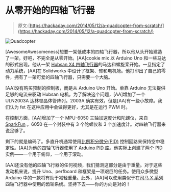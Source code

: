 # 从零开始的四轴飞行器

> 原文:[https://hackaday.com/2014/05/12/a-quadcopter-from-scratch/](https://hackaday.com/2014/05/12/a-quadcopter-from-scratch/)

![Quadcopter](../Images/a56971ac12037543b74bde01b35d9ccc.png)

[AwesomeAwesomeness]想要一架低成本的四轴飞行器，所以他从头开始建造了一架。好吧，不完全是从零开始。[AA]cookie mix 以 Arduino Uno 和一些马达的形式出现。他从一架 [Hubsan X4 四轴飞行器](http://www.hubsan.com/products/HELICOPTER/H107.htm)的马达和螺旋桨开始。一旦指定了动力系统，[AA]在 Solidworks 中设计了框架、臂和电机舱。他打印出了自己的零件，拥有了一架可爱的四轴飞行器，只需要一个大脑。

[AA]没有购买预制的控制板，而是从 Arduino Uno 开始。单靠 Arduino 无法提供足够的电流来驱动 Hubsan 电机。为了解决这个问题，[AA]增加了一个 ULN2003A 达林顿晶体管阵列。2003A 确实有效，但是[AA]有一些小故障。我们认为 fet 在这种应用中会做得更好，尤其是在运行 PWM 时。

在控制方面，[AA]增加了一个 MPU-6050 三轴加速度计和陀螺仪，来自 [SparkFun](https://www.sparkfun.com/products/11028) 。6050 在一个封装中有 3 个陀螺仪和 3 个加速度计。对四轴飞行器来说足够了。

剩下的就是编码了。多直升机通常使用[比例积分微分(PID)](http://en.wikipedia.org/wiki/PID_controller) 控制回路来保持空中稳定性。[AA]为他的四轴飞行器使用了 [Arduino PID 库](http://playground.arduino.cc/Code/PIDLibrary)。他实际上创建了两个 PID 实例——一个用于俯仰，一个用于滚动。

[AA]还没有他的四轴飞行器的任何视频，我们猜测这部分是由于重量。对于这些发动机来说，提升 Uno、perfboard 和框架是一项艰巨的任务。使用众多微型 Arduino 中的一款将有助于减轻重量。此外，[AA]可以使用类似于在[司马 X 系列](http://www.symatoys.com/product/show/1896.html)四轴飞行器中使用的齿轮系统。坚持下去——你的方向是对的！